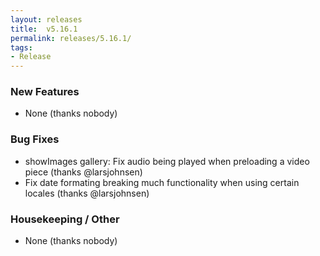 ```yaml
---
layout: releases
title:  v5.16.1
permalink: releases/5.16.1/
tags:
- Release
---
```


### New Features

- None (thanks nobody)

### Bug Fixes

- showImages gallery: Fix audio being played when preloading a video piece (thanks @larsjohnsen)
- Fix date formating breaking much functionality when using certain locales (thanks @larsjohnsen)

### Housekeeping / Other

- None (thanks nobody)
